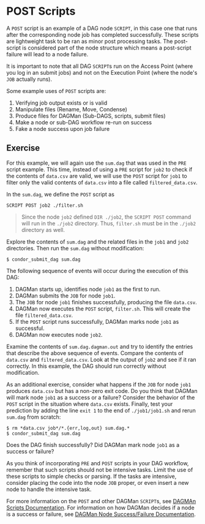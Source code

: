 # POST Scripts

A `POST` script is an example of a DAG node `SCRIPT`, in this case one that 
runs after the corresponding node job has completed successfully. 
These scripts are lightweight task to be ran as minor post processing tasks. 
The post-script is considered part of the node structure which means a 
post-script failure will lead to a node failure.

It is important to note that all DAG `SCRIPT`s run on the Access Point
(where you log in an submit jobs) and not on the Execution Point 
(where the node's `JOB` actually runs).

Some example uses of `POST` scripts are:

1. Verifying job output exists or is valid
2. Manipulate files (Rename, Move, Condense)
3. Produce files for DAGMan (Sub-DAGS, scripts, submit files)
4. Make a node or sub-DAG workflow re-run on success
5. Fake a node success upon job failure

## Exercise

For this example, we will again use the `sum.dag` that was used in the `PRE` script
example. This time, instead of using a `PRE` script for `job2` to check if the contents of
`data.csv` are valid, we will use the `POST` script for `job1` to filter only the valid contents
of `data.csv` into a file called `filtered_data.csv`. 

In the `sum.dag`, we define the `POST` script as

```
SCRIPT POST job2 ./filter.sh
```

> Since the node `job2` defined `DIR ./job2`, the `SCRIPT POST` command will run in
> the `./job2` directory. Thus, `filter.sh` must be in the `./job2` directory as well.

Explore the contents of `sum.dag` and the related files in the `job1` and `job2` directories.
Then run the `sum.dag` without modification:

```
$ condor_submit_dag sum.dag
```

The following sequence of events will occur during the execution of this DAG:

1. DAGMan starts up, identifies node `job1` as the first to run.
2. DAGMan submits the `JOB` for node `job1`.
3. The `JOB` for node `job1` finishes successfully, producing the file `data.csv`. 
4. DAGMan now executes the `POST` script, `filter.sh`. This will create the file `filtered_data.csv`.
5. If the `POST` script runs successfully, DAGMan marks node `job1` as successful.
6. DAGMan now executes node `job2`.

Examine the contents of `sum.dag.dagman.out` and try to identify the entries that describe 
the above sequence of events. Compare the contents of `data.csv` and `filtered_data.csv`.
Look at the output of `job2` and see if it ran correctly. In this example, the DAG should run correctly 
without modification. 

As an additional exercise, consider what happens if the `JOB` for node `job1` produces `data.csv` 
but has a non-zero exit code. Do you think that DAGMan will mark node `job1` as a success or a failure?
Consider the behavior of the `POST` script in the situation where `data.csv` exists. Finally, test your
prediction by adding the line `exit 1` to the end of `./job1/job1.sh` and rerun `sum.dag` from scratch:

```
$ rm *data.csv job*/*.{err,log,out} sum.dag.*
$ condor_submit_dag sum.dag
```

Does the DAG finish successfully? Did DAGMan mark node `job1` as a success or failure?

As you think of incorporating `PRE` and `POST` scripts in your DAG workflow, remember that such
scripts should not be intensive tasks. Limit the use of these scripts to simple checks or parsing.
If the tasks are intensive, consider placing the code into the node `JOB` proper, or even 
insert a new node to handle the intensive task.

For more information on the `POST` and other DAGMan `SCRIPT`s, see 
[DAGMAn Scripts Documentation](https://htcondor.readthedocs.io/en/latest/automated-workflows/dagman-scripts.html).
For information on how DAGMan decides if a node is a success or failure, see 
[DAGMan Node Success/Failure Documentation](https://htcondor.readthedocs.io/en/latest/automated-workflows/node-pass-or-fail.html).
